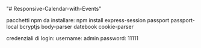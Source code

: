"# Responsive-Calendar-with-Events" 

pacchetti npm da installare:
npm install express-session passport passport-local bcryptjs body-parser datebook cookie-parser

credenziali di login:
    username: admin
    password: 11111